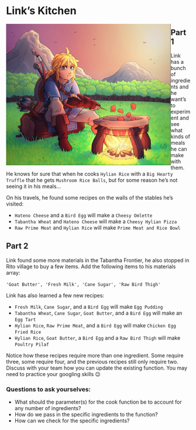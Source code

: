 # Link’s Kitchen
<img src="link.jpeg" align="left" width="450px" />

## Part 1

Link has a bunch of ingredients and he want’s to experiment and see what kinds of meals he can make with them. He knows for sure that when he cooks `Hylian Rice` with a `Big Hearty Truffle` that he gets `Mushroom Rice Balls`, but for some reason he’s not seeing it in his meals…

On his travels, he found some recipes on the walls of the stables he’s visited:

- `Hateno Cheese` and a `Bird Egg` will make a `Cheesy Omlette`
- `Tabantha Wheat` and `Hateno Cheese` will make a `Cheesy Hylian Pizza`
- `Raw Prime Meat` and `Hylian Rice` will make `Prime Meat and Rice Bowl`

## Part 2

Link found some more materials in the Tabantha Frontier, he also stopped in Rito village to buy a few items. Add the following items to his materials array:

`'Goat Butter', 'Fresh Milk', 'Cane Sugar', 'Raw Bird Thigh'`

Link has also learned a few new recipes:

- `Fresh Milk`, `Cane Sugar`, and a `Bird Egg` will make `Egg Pudding`
- `Tabantha Wheat`, `Cane Sugar`, `Goat Butter`, and a `Bird Egg` will make an `Egg Tart`
- `Hylian Rice`, `Raw Prime Meat`, and a `Bird Egg` will make `Chicken Egg Fried Rice`
- `Hylian Rice`, `Goat Butter`, a `Bird Egg` and a `Raw Bird Thigh` will make `Poultry Pilaf`

Notice how these recipes require more than one ingredient. Some require three, some require four, and the previous recipes still only require two. Discuss with your team how you can update the existing function. You may need to practice your googling skills 😉

### Questions to ask yourselves:

- What should the parameter(s) for the cook function be to account for any number of ingredients?
- How do we pass in the specific ingredients to the function?
- How can we check for the specific ingredients?
